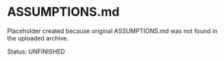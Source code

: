 # ASSUMPTIONS.md

Placeholder created because original ASSUMPTIONS.md was not found in the uploaded archive.

Status: UNFINISHED

